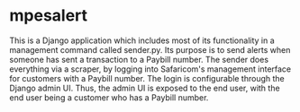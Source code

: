 mpesalert
=========
This is a Django application which includes most of its functionality in a management command called sender.py. Its purpose is to send alerts
when someone has sent a transaction to a Paybill number. The sender does everything via a scraper, by logging into Safaricom's management
interface for customers with a Paybill number. The login is configurable through the Django admin UI. Thus, the admin UI is exposed to the end user,
with the end user being a customer who has a Paybill number.
